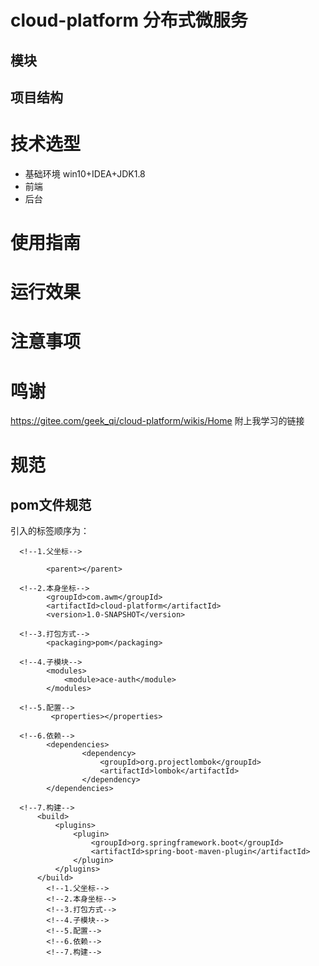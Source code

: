 # cloud-platform 分布式微服务
## 模块
## 项目结构
# 技术选型
- 基础环境
win10+IDEA+JDK1.8
- 前端
- 后台

# 使用指南
# 运行效果
# 注意事项
# 鸣谢
https://gitee.com/geek_qi/cloud-platform/wikis/Home 附上我学习的链接
# 规范
## pom文件规范
引入的标签顺序为：
```
  <!--1.父坐标-->
  
        <parent></parent>
        
  <!--2.本身坐标-->
        <groupId>com.awm</groupId>
        <artifactId>cloud-platform</artifactId>
        <version>1.0-SNAPSHOT</version>
   
  <!--3.打包方式-->
        <packaging>pom</packaging>
    
  <!--4.子模块-->
        <modules>
            <module>ace-auth</module>
        </modules>
        
  <!--5.配置-->
         <properties></properties>
        
  <!--6.依赖-->
        <dependencies>
                <dependency>
                    <groupId>org.projectlombok</groupId>
                    <artifactId>lombok</artifactId>
                </dependency>      
        </dependencies>
        
  <!--7.构建-->     
      <build>
          <plugins>
              <plugin>
                  <groupId>org.springframework.boot</groupId>
                  <artifactId>spring-boot-maven-plugin</artifactId>
              </plugin>
          </plugins>
      </build> 
        <!--1.父坐标-->
        <!--2.本身坐标-->   
        <!--3.打包方式-->       
        <!--4.子模块-->      
        <!--5.配置-->       
        <!--6.依赖-->          
        <!--7.构建-->        
```
